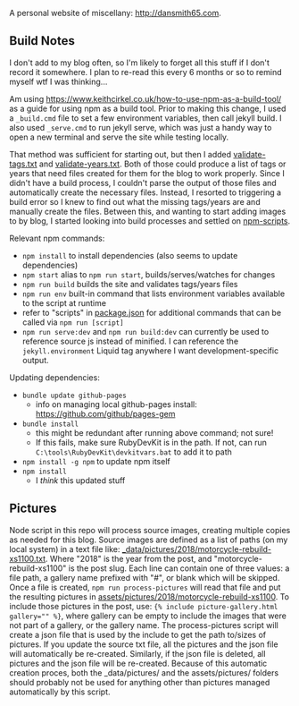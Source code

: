 A personal website of miscellany: http://dansmith65.com.

## Build Notes

I don't add to my blog often, so I'm likely to forget all this stuff if I don't record it somewhere. I plan to re-read this every 6 months or so to remind myself wtf I was thinking...

Am using https://www.keithcirkel.co.uk/how-to-use-npm-as-a-build-tool/ as a guide for using npm as a build tool. Prior to making this change, I used a `_build.cmd` file to set a few environment variables, then call jekyll build. I also used `_serve.cmd` to run jekyll serve, which was just a handy way to open a new terminal and serve the site while testing locally.

That method was sufficient for starting out, but then I added [validate-tags.txt] and [validate-years.txt]. Both of those could produce a list of tags or years that need files created for them for the blog to work properly. Since I didn't have a build process, I couldn't parse the output of those files and automatically create the necessary files. Instead, I resorted to triggering a build error so I knew to find out what the missing tags/years are and manually create the files. Between this, and wanting to start adding images to by blog, I started looking into build processes and settled on [npm-scripts].

Relevant npm commands:

* `npm install` to install dependencies (also seems to update dependencies)
* `npm start` alias to `npm run start`, builds/serves/watches for changes
* `npm run build` builds the site and validates tags/years files
* `npm run env` built-in command that lists environment variables available to the script at runtime
* refer to "scripts" in [package.json] for additional commands that can be called via `npm run [script]`
* `npm run serve:dev` and `npm run build:dev` can currently be used to reference source js instead of minified. I can reference the `jekyll.environment` Liquid tag anywhere I want development-specific output.

Updating dependencies:

* `bundle update github-pages`
  * info on managing local github-pages install: https://github.com/github/pages-gem
* `bundle install`
  * this might be redundant after running above command; not sure!
  * If this fails, make sure RubyDevKit is in the path. If not, can run `C:\tools\RubyDevKit\devkitvars.bat` to add it to path
* `npm install -g npm` to update npm itself
* `npm install`
  * I _think_ this updated stuff


## Pictures

Node script in this repo will process source images, creating multiple copies as needed for this blog. Source images are defined as a list of paths (on my local system) in a text file like: [_data/pictures/2018/motorcycle-rebuild-xs1100.txt](./_data/pictures/2018/motorcycle-rebuild-xs1100.txt). Where "2018" is the year from the post, and "motorcycle-rebuild-xs1100" is the post slug. Each line can contain one of three values: a file path, a gallery name prefixed with "#", or blank which will be skipped. Once a file is created, `npm run process-pictures` will read that file and put the resulting pictures in [assets/pictures/2018/motorcycle-rebuild-xs1100](./assets/pictures/2018/motorcycle-rebuild-xs1100). To include those pictures in the post, use: `{% include picture-gallery.html gallery="" %}`, where gallery can be empty to include the images that were not part of a gallery, or the gallery name.
The process-pictures script will create a json file that is used by the include to get the path to/sizes of pictures. If you update the source txt file, all the pictures and the json file will automatically be re-created. Similarly, if the json file is deleted, all pictures and the json file will be re-created. Because of this automatic creation proces, both the _data/pictures/ and the assets/pictures/ folders should probably not be used for anything other than pictures managed automatically by this script.


[validate-tags.txt]: ../df25000a19cb4fe79979c519332969fc4be9ac5a/validate-tags.txt
[validate-years.txt]: ../df25000a19cb4fe79979c519332969fc4be9ac5a/validate-years.txt
[package.json]: ./package.json
[npm-scripts]: https://docs.npmjs.com/misc/scripts
